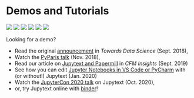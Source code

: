 # Demos and Tutorials

[![](https://img.shields.io/badge/TDS-Introducing%20Jupytext-blue.svg)](https://towardsdatascience.com/introducing-jupytext-9234fdff6c57)
[![](https://img.shields.io/badge/YouTube-PyParis%202018-red.svg)](https://www.youtube.com/watch?v=y-VEZenk824)
[![](https://img.shields.io/badge/YouTube-JupyterCon%202020-red.svg)](https://www.youtube.com/watch?v=SDYdeVfMh48)
[![](https://img.shields.io/badge/CFM%20insights-Jupytext%20&%20Papermill-00ab6c.svg)](https://medium.com/capital-fund-management/automated-reports-with-jupyter-notebooks-using-jupytext-and-papermill-619e60c37330)
[![](https://img.shields.io/badge/TDS-VS%20Code%20vs%20PyCharm-00ab6c.svg)](https://towardsdatascience.com/jupyter-notebooks-in-the-ide-visual-studio-code-versus-pycharm-5e72218eb3e8)
[![](https://img.shields.io/badge/Binder-Try%20it!-blue.svg)](https://mybinder.org/v2/gh/mwouts/jupytext/master?urlpath=lab/tree/demo/get_started.ipynb)

Looking for a demo?
- Read the original [announcement](https://towardsdatascience.com/introducing-jupytext-9234fdff6c57) in _Towards Data Science_ (Sept. 2018),
- Watch the [PyParis talk](https://github.com/mwouts/jupytext_pyparis_2018/blob/master/README.md) (Nov. 2018),
- Read our article on [Jupytext and Papermill](https://medium.com/capital-fund-management/automated-reports-with-jupyter-notebooks-using-jupytext-and-papermill-619e60c37330) in _CFM Insights_ (Sept. 2019)
- See how you can edit [Jupyter Notebooks in VS Code or PyCharm](https://towardsdatascience.com/jupyter-notebooks-in-the-ide-visual-studio-code-versus-pycharm-5e72218eb3e8) with (or without!) Jupytext (Jan. 2020)
- Watch the [JupyterCon 2020 talk](https://github.com/mwouts/jupytext_jupytercon2020/blob/master/README.md) on Jupytext (Oct. 2020),
- or, try Jupytext online with [binder](https://mybinder.org/v2/gh/mwouts/jupytext/master?urlpath=lab/tree/demo/get_started.ipynb)!
